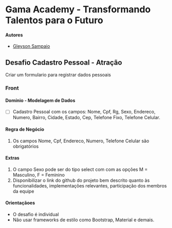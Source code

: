 # Gama Academy - Transformando Talentos para o Futuro

#### Autores
- [Gleyson Sampaio](https://github.com/gleyson-gama)

## Desafio Cadastro Pessoal - Atração
Criar um formulario para registrar dados pessoais

### Front

#### Domínio - Modelagem de Dados

- [ ] Cadastro Pessoal com os campos: Nome, Cpf, Rg, Sexo, Endereco, Numero, Bairro, Cidade, Estado, Cep, Telefone Fixo, Telefone Celular.

#### Regra de Negócio

1. Os campos Nome, Cpf, Endereco, Numero, Telefone Celular são obrigatórios

#### Extras
1. O campo Sexo pode ser do tipo select com com as opções M = Masculino, F = Feminino
1. Disponibilizar o link do github do projeto bem descrito quanto às funcionalidades, implementações relevantes, participação dos membros da equipe

#### Orientaçãoes
* O desafio é individual
* Não usar frameworks de estilo como Bootstrap, Material e demais.
 


